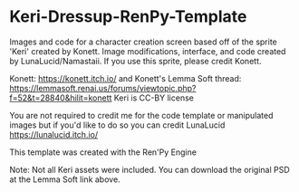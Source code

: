# Keri-Dressup-RenPy-Template
Images and code for a character creation screen based off of the sprite 'Keri' created by Konett. Image modifications, interface, and code created by LunaLucid/Namastaii. If you use this sprite, please credit Konett.

Konett: https://konett.itch.io/ and Konett's Lemma Soft thread: https://lemmasoft.renai.us/forums/viewtopic.php?f=52&t=28840&hilit=konett
Keri is CC-BY license

You are not required to credit me for the code template or manipulated images but if you'd like to do so you can credit LunaLucid https://lunalucid.itch.io/

This template was created with the Ren'Py Engine

Note: Not all Keri assets were included. You can download the original PSD at the Lemma Soft link above.
